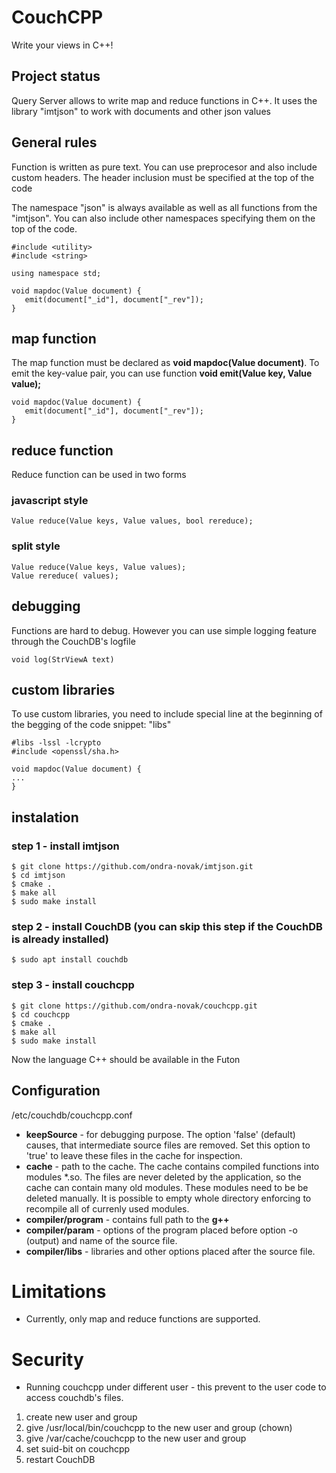 # CouchCPP

Write your views in C++!

## Project status

Query Server allows to write map and reduce functions in C++. 
It uses the library "imtjson" to work with documents and other json values 

## General rules 

Function is written as pure text. You can use preprocesor and also include custom headers.
The header inclusion must be specified at the top of the code 

The namespace "json" is always available as well as all functions from the "imtjson". You can also include other namespaces specifying them on the top of the code.
```
#include <utility>
#include <string>

using namespace std;

void mapdoc(Value document) {
   emit(document["_id"], document["_rev"]);
}
```


## map function

The map function must be declared as **void mapdoc(Value document)**. To emit the
key-value pair, you can use function **void emit(Value key, Value value);**


```
void mapdoc(Value document) {
   emit(document["_id"], document["_rev"]);
}
```

## reduce function

Reduce function can be used in two forms

### javascript style

```
Value reduce(Value keys, Value values, bool rereduce);
```

### split style

```
Value reduce(Value keys, Value values);
Value rereduce( values);
```

## debugging

Functions are hard to debug. However you can use simple logging feature through the
CouchDB's logfile

```
void log(StrViewA text)
```

## custom libraries

To use custom libraries, you need to include special line at the beginning of 
the begging of the code snippet: "libs"

```
#libs -lssl -lcrypto
#include <openssl/sha.h>

void mapdoc(Value document) {
...
}
```

## instalation

### step 1 - install imtjson

```
$ git clone https://github.com/ondra-novak/imtjson.git
$ cd imtjson
$ cmake .
$ make all
$ sudo make install
```

### step 2 - install CouchDB (you can skip this step if the CouchDB is already installed)

```
$ sudo apt install couchdb
```

### step 3 - install couchcpp

```
$ git clone https://github.com/ondra-novak/couchcpp.git
$ cd couchcpp
$ cmake .
$ make all
$ sudo make install
```

Now the language C++ should be available in the Futon

## Configuration

/etc/couchdb/couchcpp.conf

 * **keepSource** - for debugging purpose. The option 'false' (default) causes, that intermediate source
 files are removed. Set this option to 'true' to leave these files in the cache for inspection.
 * **cache** - path to the cache. The cache contains compiled functions into modules *.so. The files
 are never deleted by the application, so the cache can contain many old modules. These modules need to be 
 be deleted manually. It is possible to empty whole directory enforcing to recompile all of currenly used modules.
 * **compiler/program** - contains full path to the **g++**
 * **compiler/param** - options of the program placed before option -o (output) and name of the source file.
 * **compiler/libs** - libraries and other options placed after the source file. 
 
  
# Limitations

 * Currently, only map and reduce functions are supported.
 
# Security

 - Running couchcpp under different user - this prevent to the user code to access couchdb's files. 
  
  1. create new user and group
  2. give /usr/local/bin/couchcpp to the new user and group (chown)
  3. give /var/cache/couchcpp to the new user and group
  4. set suid-bit on couchcpp
  5. restart CouchDB
  
  


